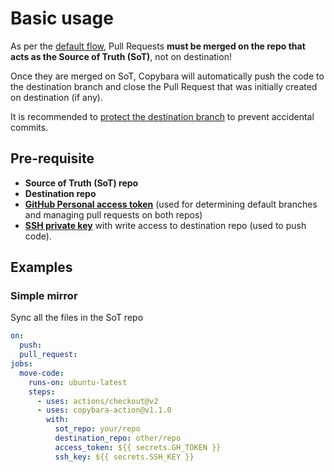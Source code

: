 # Basic usage

As per the [default flow](README.md#default-flow), Pull Requests **must be merged on the repo that acts as the Source of Truth (SoT)**, not on destination!

Once they are merged on SoT, Copybara will automatically push the code to the destination branch and close the Pull Request that was initially created on destination (if any).

It is recommended to [protect the destination branch](branch-protection.md) to prevent accidental commits.

## Pre-requisite

- **Source of Truth (SoT) repo**
- **Destination repo**
- **[GitHub Personal access token](https://github.com/settings/tokens)** (used for determining default branches and managing pull requests on both repos)
- **[SSH private key](ssh-keys.md)** with write access to destination repo (used to push code).

## Examples

### Simple mirror

Sync all the files in the SoT repo

```yaml
on:
  push:
  pull_request:
jobs:
  move-code:
    runs-on: ubuntu-latest
    steps:
      - uses: actions/checkout@v2
      - uses: copybara-action@v1.1.0
        with:
          sot_repo: your/repo
          destination_repo: other/repo
          access_token: ${{ secrets.GH_TOKEN }}
          ssh_key: ${{ secrets.SSH_KEY }}
```
